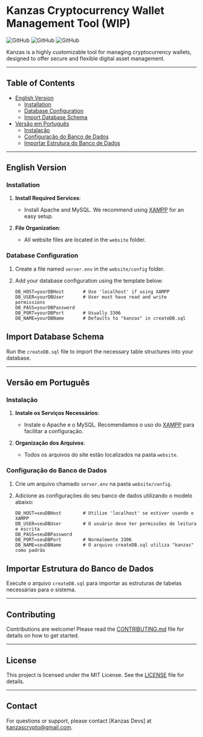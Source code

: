 # Kanzas Cryptocurrency Wallet Management Tool (WIP)

![GitHub](https://img.shields.io/badge/license-MIT-blue) ![GitHub](https://img.shields.io/badge/status-Work%20in%20Progress-orange) ![GitHub](https://img.shields.io/badge/version-1.0.0-green)

Kanzas is a highly customizable tool for managing cryptocurrency wallets, designed to offer secure and flexible digital asset management.

---

## Table of Contents
- [English Version](#english-version)
  - [Installation](#installation)
  - [Database Configuration](#database-configuration)
  - [Import Database Schema](#import-database-schema)
- [Versão em Português](#versão-em-português)
  - [Instalação](#instalação)
  - [Configuração do Banco de Dados](#configuração-do-banco-de-dados)
  - [Importar Estrutura do Banco de Dados](#importar-estrutura-do-banco-de-dados)

---

## English Version

### Installation

1. **Install Required Services**:
   - Install Apache and MySQL. We recommend using [XAMPP](https://www.apachefriends.org/index.html) for an easy setup.

2. **File Organization**:
   - All website files are located in the `website` folder.

### Database Configuration

1. Create a file named `server.env` in the `website/config` folder.
2. Add your database configuration using the template below:

   ```env
   DB_HOST=yourDBHost       # Use 'localhost' if using XAMPP
   DB_USER=yourDBUser       # User must have read and write permissions
   DB_PASS=yourDBPassword
   DB_PORT=yourDBPort       # Usually 3306
   DB_NAME=yourDBName       # Defaults to "kanzas" in createDB.sql

## Import Database Schema

Run the `createDB.sql` file to import the necessary table structures into your database.

---

## Versão em Português

### Instalação

1. **Instale os Serviços Necessários**:
   - Instale o Apache e o MySQL. Recomendamos o uso do [XAMPP](https://www.apachefriends.org/index.html) para facilitar a configuração.

2. **Organização dos Arquivos**:
   - Todos os arquivos do site estão localizados na pasta `website`.

### Configuração do Banco de Dados

1. Crie um arquivo chamado `server.env` na pasta `website/config`.
2. Adicione as configurações do seu banco de dados utilizando o modelo abaixo:

   ```env
   DB_HOST=seuDBHost        # Utilize 'localhost' se estiver usando o XAMPP
   DB_USER=seuDBUser        # O usuário deve ter permissões de leitura e escrita
   DB_PASS=seuDBPassword
   DB_PORT=seuDBPort        # Normalmente 3306
   DB_NAME=seuDBName        # O arquivo createDB.sql utiliza "kanzas" como padrão

## Importar Estrutura do Banco de Dados

Execute o arquivo `createDB.sql` para importar as estruturas de tabelas necessárias para o sistema.

---

## Contributing

Contributions are welcome! Please read the [CONTRIBUTING.md](CONTRIBUTING.md) file for details on how to get started.

---

## License

This project is licensed under the MIT License. See the [LICENSE](LICENSE) file for details.

---

## Contact

For questions or support, please contact [Kanzas Devs] at [kanzascrypto@gmail.com](mailto:kanzascrypto@gmail.com).
